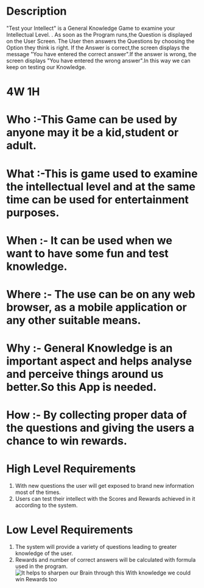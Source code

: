 # **Description**
"Test your Intellect" is a General Knowledge Game to examine your Intellectual Level.
.
As soon as the Program runs,the Question is displayed on the User Screen. The User then answers the Questions by choosing the Option they think is right. If the Answer is correct,the screen displays the message "You have entered the correct answer".If the answer is wrong, the screen displays "You have entered the wrong answer".In this way we can keep on testing our Knowledge.

# **4W 1H**
# **Who** :-This Game can be used by anyone may it be a kid,student or adult.
# **What** :-This is game used to examine the intellectual level and at the same time can be used for entertainment purposes.
# **When** :- It can be used when we want to have some fun and test knowledge.
# **Where** :- The use can be on any web browser, as a mobile application or any other suitable means.
# **Why** :- General Knowledge is an important aspect and helps analyse and perceive things around us better.So this App is needed.

# **How** :- By collecting proper data of the questions and giving the users a chance to win rewards.


# **High Level Requirements**
1. With new questions the user will get exposed to brand new information most of the times.
2. Users can test their intellect with the Scores and Rewards achieved in it according to the system.
# **Low Level Requirements**
1. The system will provide a variety of questions leading to greater knowledge of the user.
2. Rewards and number of correct answers will be calculated with formula used in the program.![It helps to sharpen our Brain through this  With knowledge we could win Rewards too](https://user-images.githubusercontent.com/98880241/153709299-762975bb-768e-4a42-a570-59f1e5294730.jpg)

